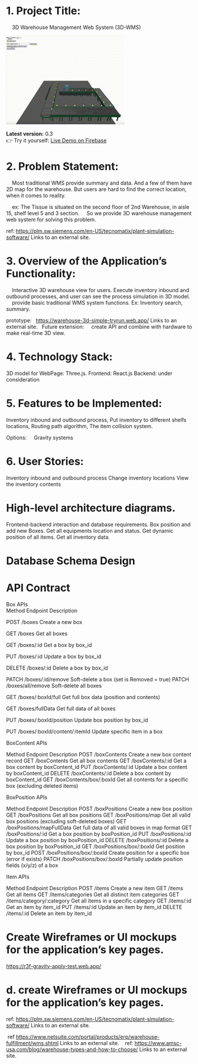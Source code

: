 # 1. Project Title:

    3D Warehouse Management Web System (3D-WMS)
    
![Demo](./demo_resource_for_readme/3d_demo-3.gif)

**Latest version:** 0.3  
👉 Try it yourself: [Live Demo on Firebase](https://r3f-gravity-apply-test.firebaseapp.com)


# 2. Problem Statement:

    Most traditional WMS provide summary and data. And a few of them have 2D map for the warehouse. 
But users are hard to find the correct location, when it comes to reality.

    ex: The Tissue is situated on the second floor of 2nd Warehouse, in aisle 15, shelf level 5 and 3 section.
    So we provide 3D warehouse management web system for solving this problem.   
    

 
ref: https://plm.sw.siemens.com/en-US/tecnomatix/plant-simulation-software/
Links to an external site.
 
# 3. Overview of the Application’s Functionality:

    Interactive 3D warehouse view for users. 
    Execute inventory inbound and outbound processes, and user can see the process simulation in 3D model.
    provide basic traditional WMS system functions. Ex: Inventory search, summary.
    
prototype:   https://warehouse-3d-simple-tryrun.web.app/
Links to an external site.
 
  Future extension: 
    create API and combine with hardware to make real-time 3D view. 
# 4. Technology Stack:

3D model for WebPage: Three.js.
Frontend: React.js
Backend: under consideration

# 5. Features to be Implemented:

Inventory inbound and outbound process,
Put inventory to different shelfs locations,
Routing path algorithm, 
The item collision system.

Options: 
    Gravity systems
 
# 6. User Stories:

Inventory inbound and outbound process
Change inventory locations 
View the inventory contents



# High-level architecture diagrams.


Frontend-backend interaction and database requirements.
Box position and add new Boxes.
Get all equipments location and status. 
Get dynamic position of all items. 
Get all inventory data.

# Database Schema Design













# API Contract

Box APIs		
Method	Endpoint	                Description

POST	/boxes	                    Create a new box

GET	    /boxes	                    Get all boxes

GET	    /boxes/:id	                Get a box by box_id

PUT	    /boxes/:id	                Update a box by box_id

DELETE	/boxes/:id	                Delete a box by box_id

PATCH	/boxes/:id/remove	        Soft-delete a box (set is
Removed = true)
PATCH	/boxes/all/remove	        Soft-delete all boxes

GET	    /boxes/:boxId/full	        Get full box data (position and contents)

GET	    /boxes/fullData	            Get full data of all boxes

PUT	    /boxes/:boxId/position	    Update box position by box_id

PUT	    /boxes/:boxId/content/:itemId	Update specific item in a box



BoxContent APIs
	
Method	Endpoint	Description
POST	/boxContents	Create a new box content record
GET	/boxContents	Get all box contents
GET	/boxContents/:id	Get a box content by boxContent_id
PUT	/boxContents/:id	Update a box content by boxContent_id
DELETE	/boxContents/:id	Delete a box content by boxContent_id
GET	/boxContents/box/:boxId	Get all contents for a specific box (excluding deleted items)



BoxPosition APIs

Method	Endpoint	Description
POST	/boxPositions	Create a new box position
GET	/boxPositions	Get all box positions
GET	/boxPositions/map	Get all valid box positions (excluding soft-deleted boxes)
GET	/boxPositions/mapFullData	Get full data of all valid boxes in map format
GET	/boxPositions/:id	Get a box position by boxPosition_id
PUT	/boxPositions/:id	Update a box position by boxPosition_id
DELETE	/boxPositions/:id	Delete a box position by boxPosition_id
GET	/boxPositions/box/:boxId	Get position by box_id
POST	/boxPositions/box/:boxId	Create position for a specific box (error if exists)
PATCH	/boxPositions/box/:boxId	Partially update position fields (x/y/z) of a box



Item APIs
		
Method	Endpoint	Description
POST	/items	Create a new item
GET	/items	Get all items
GET	/items/categories	Get all distinct item categories
GET	/items/category/:category	Get all items in a specific category
GET	/items/:id	Get an item by item_id
PUT	/items/:id	Update an item by item_id
DELETE	/items/:id	Delete an item by item_id




# Create Wireframes or UI mockups for the application’s key pages.

https://r3f-gravity-apply-test.web.app/
















# d. create Wireframes or UI mockups for the application’s key pages.


ref: https://plm.sw.siemens.com/en-US/tecnomatix/plant-simulation-software/
Links to an external site.

 ref https://www.netsuite.com/portal/products/erp/warehouse-fulfillment/wms.shtml
Links to an external site.
   ref: https://www.amsc-usa.com/blog/warehouse-types-and-how-to-choose/
Links to an external site.

